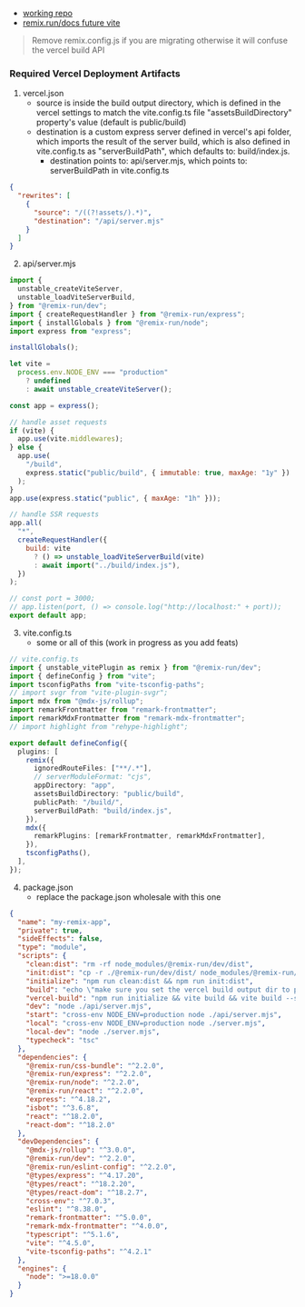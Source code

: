 - [working repo](https://github.com/bronifty/vercel-remix-vite-deploy-v2-mdx.git)
- [remix.run/docs future vite](https://remix.run/docs/en/main/future/vite)

> Remove remix.config.js if you are migrating otherwise it will confuse the vercel build API

### Required Vercel Deployment Artifacts
1. vercel.json
	- source is inside the build output directory, which is defined in the vercel settings to match the vite.config.ts file "assetsBuildDirectory" property's value (default is public/build)
	- destination is a custom express server defined in vercel's api folder, which imports the result of the server build, which is also defined in vite.config.ts as "serverBuildPath", which defaults to: build/index.js. 
		- destination points to: api/server.mjs, which points to: serverBuildPath in vite.config.ts

```json
{
  "rewrites": [
    {
      "source": "/((?!assets/).*)",
      "destination": "/api/server.mjs"
    }
  ]
}
```
2. api/server.mjs
```js
import {
  unstable_createViteServer,
  unstable_loadViteServerBuild,
} from "@remix-run/dev";
import { createRequestHandler } from "@remix-run/express";
import { installGlobals } from "@remix-run/node";
import express from "express";

installGlobals();

let vite =
  process.env.NODE_ENV === "production"
    ? undefined
    : await unstable_createViteServer();

const app = express();

// handle asset requests
if (vite) {
  app.use(vite.middlewares);
} else {
  app.use(
    "/build",
    express.static("public/build", { immutable: true, maxAge: "1y" })
  );
}
app.use(express.static("public", { maxAge: "1h" }));

// handle SSR requests
app.all(
  "*",
  createRequestHandler({
    build: vite
      ? () => unstable_loadViteServerBuild(vite)
      : await import("../build/index.js"),
  })
);

// const port = 3000;
// app.listen(port, () => console.log("http://localhost:" + port));
export default app;
```
3. vite.config.ts
	- some or all of this (work in progress as you add feats)
```ts
// vite.config.ts
import { unstable_vitePlugin as remix } from "@remix-run/dev";
import { defineConfig } from "vite";
import tsconfigPaths from "vite-tsconfig-paths";
// import svgr from "vite-plugin-svgr";
import mdx from "@mdx-js/rollup";
import remarkFrontmatter from "remark-frontmatter";
import remarkMdxFrontmatter from "remark-mdx-frontmatter";
// import highlight from "rehype-highlight";

export default defineConfig({
  plugins: [
    remix({
      ignoredRouteFiles: ["**/.*"],
      // serverModuleFormat: "cjs",
      appDirectory: "app",
      assetsBuildDirectory: "public/build",
      publicPath: "/build/",
      serverBuildPath: "build/index.js",
    }),
    mdx({
      remarkPlugins: [remarkFrontmatter, remarkMdxFrontmatter],
    }),
    tsconfigPaths(),
  ],
});

```

4. package.json
	- replace the package.json wholesale with this one
```json
{
  "name": "my-remix-app",
  "private": true,
  "sideEffects": false,
  "type": "module",
  "scripts": {
    "clean:dist": "rm -rf node_modules/@remix-run/dev/dist",
    "init:dist": "cp -r ./@remix-run/dev/dist/ node_modules/@remix-run/dev/",
    "initialize": "npm run clean:dist && npm run init:dist",
    "build": "echo \"make sure you set the vercel build output dir to public/build; the 'vercel-build' command will run in prod and deploy to vercel \"",
    "vercel-build": "npm run initialize && vite build && vite build --ssr",
    "dev": "node ./api/server.mjs",
    "start": "cross-env NODE_ENV=production node ./api/server.mjs",
    "local": "cross-env NODE_ENV=production node ./server.mjs",
    "local-dev": "node ./server.mjs",
    "typecheck": "tsc"
  },
  "dependencies": {
    "@remix-run/css-bundle": "^2.2.0",
    "@remix-run/express": "^2.2.0",
    "@remix-run/node": "^2.2.0",
    "@remix-run/react": "^2.2.0",
    "express": "^4.18.2",
    "isbot": "^3.6.8",
    "react": "^18.2.0",
    "react-dom": "^18.2.0"
  },
  "devDependencies": {
    "@mdx-js/rollup": "^3.0.0",
    "@remix-run/dev": "^2.2.0",
    "@remix-run/eslint-config": "^2.2.0",
    "@types/express": "^4.17.20",
    "@types/react": "^18.2.20",
    "@types/react-dom": "^18.2.7",
    "cross-env": "^7.0.3",
    "eslint": "^8.38.0",
    "remark-frontmatter": "^5.0.0",
    "remark-mdx-frontmatter": "^4.0.0",
    "typescript": "^5.1.6",
    "vite": "^4.5.0",
    "vite-tsconfig-paths": "^4.2.1"
  },
  "engines": {
    "node": ">=18.0.0"
  }
}

```

